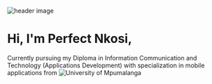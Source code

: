 ![header image](https://scontent-jnb1-1.xx.fbcdn.net/v/t39.30808-6/292285763_1492445287858404_8974446617927735783_n.jpg?_nc_cat=101&ccb=1-7&_nc_sid=19026a&_nc_eui2=AeF7x3Vywb9ZH_3yXNwMKgFFSspjCmxue5lKymMKbG57mXbZruSMF6mJ7XxU9ASkguBJe49MmYpsU7Z8Qvx0P_Mn&_nc_ohc=nfqrVj8XwywAX_QI2Da&tn=hiDgpa1-C0BElPTz&_nc_ht=scontent-jnb1-1.xx&oh=00_AT9A4SLUCCKvEenS3uw_q_8RCWFmTp0X6DtVMJQpPXjx9Q&oe=62F0013E)

# Hi, I'm Perfect Nkosi,
Currently pursuing my Diploma in Information Communication and Technology (Applications Development) with specialization in mobile applications from ![University of Mpumalanga](https://www.ump.ac.za)
